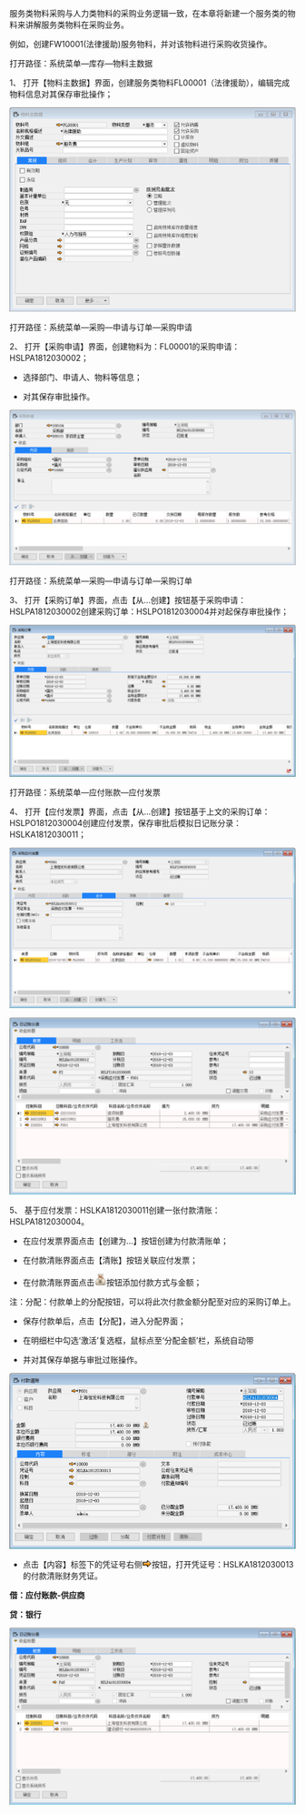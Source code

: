 服务类物料采购与人力类物料的采购业务逻辑一致，在本章将新建一个服务类的物料来讲解服务类物料在采购业务。

例如，创建FW10001(法律援助)服务物料，并对该物料进行采购收货操作。

打开路径：系统菜单—库存—物料主数据

1、 打开【物料主数据】界面，创建服务类物料FL00001（法律援助），编辑完成物料信息对其保存审批操作；

![img](images/yw3.8.1.png) 

打开路径：系统菜单—采购—申请与订单—采购申请

2、 打开【采购申请】界面，创建物料为：FL00001的采购申请：HSLPA1812030002；

- 选择部门、申请人、物料等信息；

- 对其保存审批操作。

![img](images/yw3.8.2.png) 

打开路径：系统菜单—采购—申请与订单—采购订单

3、 打开【采购订单】界面，点击【从...创建】按钮基于采购申请：HSLPA1812030002创建采购订单：HSLPO1812030004并对起保存审批操作；

![img](images/yw3.8.3.png) 

打开路径：系统菜单—应付账款—应付发票

4、 打开【应付发票】界面，点击【从...创建】按钮基于上文的采购订单：HSLPO1812030004创建应付发票，保存审批后模拟日记账分录：HSLKA1812030011；

![img](images/yw3.8.4.png) 

![img](images/yw3.8.5.png) 

5、 基于应付发票：HSLKA1812030011创建一张付款清账：HSLPA1812030004。

- 在应付发票界面点击【创建为…】按钮创建为付款清账单；

- 在付款清账界面点击【清账】按钮关联应付发票；

- 在付款清账界面点击![img](images/yw3.8.6.png)按钮添加付款方式与金额；

注：分配：付款单上的分配按钮，可以将此次付款金额分配至对应的采购订单上。

- 保存付款单后，点击【分配】，进入分配界面；

- 在明细栏中勾选‘激活’复选框，鼠标点至‘分配金额’栏，系统自动带

- 并对其保存单据与审批过账操作。

![img](images/yw3.8.7.png) 

- 点击【内容】标签下的凭证号右侧![img](images/yw3.8.8.png)按钮，打开凭证号：HSLKA1812030013的付款清账财务凭证。

**借：应付账款-供应商**

**贷：银行**

![img](images/yw3.8.9.png)